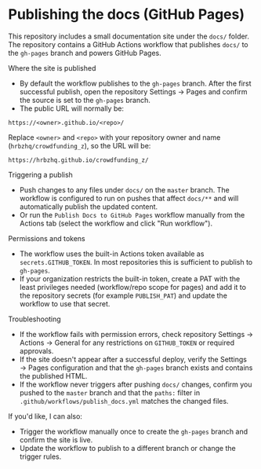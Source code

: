 # Publishing the docs (GitHub Pages)

This repository includes a small documentation site under the `docs/` folder. The repository contains a GitHub Actions workflow that publishes `docs/` to the `gh-pages` branch and powers GitHub Pages.

Where the site is published

- By default the workflow publishes to the `gh-pages` branch. After the first successful publish, open the repository Settings → Pages and confirm the source is set to the `gh-pages` branch.
- The public URL will normally be:

```
https://<owner>.github.io/<repo>/
```

Replace `<owner>` and `<repo>` with your repository owner and name (`hrbzhq/crowdfunding_z`), so the URL will be:

```
https://hrbzhq.github.io/crowdfunding_z/
```

Triggering a publish

- Push changes to any files under `docs/` on the `master` branch. The workflow is configured to run on pushes that affect `docs/**` and will automatically publish the updated content.
- Or run the `Publish Docs to GitHub Pages` workflow manually from the Actions tab (select the workflow and click "Run workflow").

Permissions and tokens

- The workflow uses the built-in Actions token available as `secrets.GITHUB_TOKEN`. In most repositories this is sufficient to publish to `gh-pages`.
- If your organization restricts the built-in token, create a PAT with the least privileges needed (workflow/repo scope for pages) and add it to the repository secrets (for example `PUBLISH_PAT`) and update the workflow to use that secret.

Troubleshooting

- If the workflow fails with permission errors, check repository Settings → Actions → General for any restrictions on `GITHUB_TOKEN` or required approvals.
- If the site doesn't appear after a successful deploy, verify the Settings → Pages configuration and that the `gh-pages` branch exists and contains the published HTML.
- If the workflow never triggers after pushing `docs/` changes, confirm you pushed to the `master` branch and that the `paths:` filter in `.github/workflows/publish_docs.yml` matches the changed files.

If you'd like, I can also:
- Trigger the workflow manually once to create the `gh-pages` branch and confirm the site is live.
- Update the workflow to publish to a different branch or change the trigger rules.
